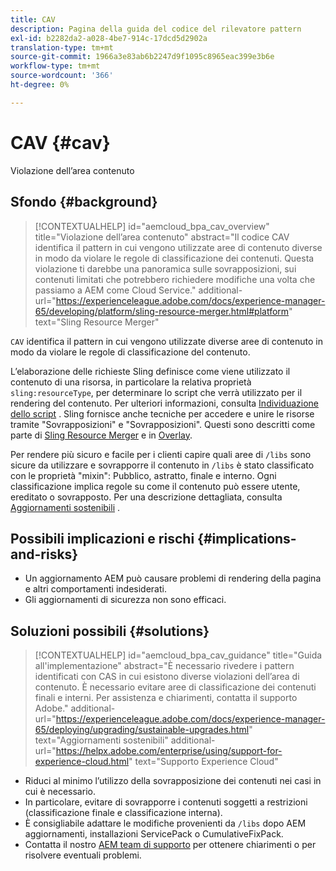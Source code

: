```yaml
---
title: CAV
description: Pagina della guida del codice del rilevatore pattern
exl-id: b2282da2-a028-4be7-914c-17dcd5d2902a
translation-type: tm+mt
source-git-commit: 1966a3e83ab6b2247d9f1095c8965eac399e3b6e
workflow-type: tm+mt
source-wordcount: '366'
ht-degree: 0%

---
```


# CAV {#cav}

Violazione dell’area contenuto

## Sfondo {#background}

>[!CONTEXTUALHELP]
>id="aemcloud_bpa_cav_overview"
>title="Violazione dell’area contenuto"
>abstract="Il codice CAV identifica il pattern in cui vengono utilizzate aree di contenuto diverse in modo da violare le regole di classificazione dei contenuti. Questa violazione ti darebbe una panoramica sulle sovrapposizioni, sui contenuti limitati che potrebbero richiedere modifiche una volta che passiamo a AEM come Cloud Service."
>additional-url="https://experienceleague.adobe.com/docs/experience-manager-65/developing/platform/sling-resource-merger.html#platform" text="Sling Resource Merger"

`CAV` identifica il pattern in cui vengono utilizzate diverse aree di contenuto in modo da violare le regole di classificazione del contenuto.

L’elaborazione delle richieste Sling definisce come viene utilizzato il contenuto di una risorsa, in particolare la relativa proprietà `sling:resourceType`, per determinare lo script che verrà utilizzato per il rendering del contenuto. Per ulteriori informazioni, consulta [Individuazione dello script](https://experienceleague.adobe.com/docs/experience-manager-65/developing/introduction/the-basics.html#locating-the-script) . Sling fornisce anche tecniche per accedere e unire le risorse tramite &quot;Sovrapposizioni&quot; e &quot;Sovrapposizioni&quot;. Questi sono descritti come parte di [Sling Resource Merger](https://experienceleague.adobe.com/docs/experience-manager-65/developing/platform/sling-resource-merger.html) e in [Overlay](https://experienceleague.adobe.com/docs/experience-manager-65/developing/platform/overlays.html).

Per rendere più sicuro e facile per i clienti capire quali aree di `/libs` sono sicure da utilizzare e sovrapporre il contenuto in `/libs` è stato classificato con le proprietà &quot;mixin&quot;: Pubblico, astratto, finale e interno. Ogni classificazione implica regole su come il contenuto può essere utente, ereditato o sovrapposto. Per una descrizione dettagliata, consulta [Aggiornamenti sostenibili](https://experienceleague.adobe.com/docs/experience-manager-65/deploying/upgrading/sustainable-upgrades.html) .

## Possibili implicazioni e rischi {#implications-and-risks}

* Un aggiornamento AEM può causare problemi di rendering della pagina e altri comportamenti indesiderati.
* Gli aggiornamenti di sicurezza non sono efficaci.

## Soluzioni possibili {#solutions}

>[!CONTEXTUALHELP]
>id="aemcloud_bpa_cav_guidance"
>title="Guida all&#39;implementazione"
>abstract="È necessario rivedere i pattern identificati con CAS in cui esistono diverse violazioni dell’area di contenuto. È necessario evitare aree di classificazione dei contenuti finali e interni. Per assistenza e chiarimenti, contatta il supporto Adobe."
>additional-url="https://experienceleague.adobe.com/docs/experience-manager-65/deploying/upgrading/sustainable-upgrades.html" text="Aggiornamenti sostenibili"
>additional-url="https://helpx.adobe.com/enterprise/using/support-for-experience-cloud.html" text="Supporto Experience Cloud"

* Riduci al minimo l’utilizzo della sovrapposizione dei contenuti nei casi in cui è necessario.
* In particolare, evitare di sovrapporre i contenuti soggetti a restrizioni (classificazione finale e classificazione interna).
* È consigliabile adattare le modifiche provenienti da `/libs` dopo AEM aggiornamenti, installazioni ServicePack o CumulativeFixPack.
* Contatta il nostro [AEM team di supporto](https://helpx.adobe.com/enterprise/using/support-for-experience-cloud.html) per ottenere chiarimenti o per risolvere eventuali problemi.
